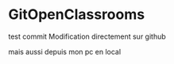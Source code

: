 # GitOpenClassrooms
test commit
Modification directement sur github

mais aussi depuis mon pc en local

